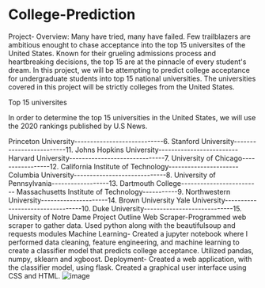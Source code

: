 # College-Prediction
Project- Overview:  Many have tried, many have failed. Few trailblazers are ambitious enought to chase acceptance into the top 15 universites of the United States. Known for their grueling admissions process and heartbreaking decisions, the top 15 are at the pinnacle of every student's dream. In this project, we will be attempting to predict college acceptance for undergraduate students into top 15 national universities. The universities covered in this project will be strictly colleges from the United States.

Top 15 universites

In order to determine the top 15 universities in the United States, we will use the 2020 rankings published by U.S News.

Princeton University----------------------------6. Stanford University-------------------------11. Johns Hopkins University-------------------------
Harvard University------------------------------7. University of Chicago-----------------12. California Institute of Technology----------------------
Columbia University-----------------------------8. University of Pennsylvania------------------13. Dartmouth College-------------------------
Massachusetts Institute of Technology-----------9. Northwestern University---------------------14. Brown University
Yale University---------------------------------10. Duke University----------------------------15. University of Notre Dame
Project Outline
Web Scraper-Programmed web scraper to gather data. Used python along with the beautifulsoup and requests modules
Machine Learning- Created a jupyter notebook where I performed data cleaning, feature engineering, and machine learning to create a classifier model that predicts college acceptance. Utilized pandas, numpy, sklearn and xgboost.
Deployment- Created a web application, with the classifier model, using flask. Created a graphical user interface using CSS and HTML.
![image](https://user-images.githubusercontent.com/85130591/148146328-130d889f-4a50-4034-8689-4988823602ee.png)
